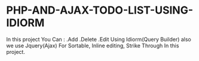 # PHP-AND-AJAX-TODO-LIST-USING-IDIORM

In this project You Can :
.Add
.Delete 
.Edit 
Using Idiorm(Query Builder) also we use Jquery(Ajax) For Sortable, Inline editing, Strike Through In this project.
